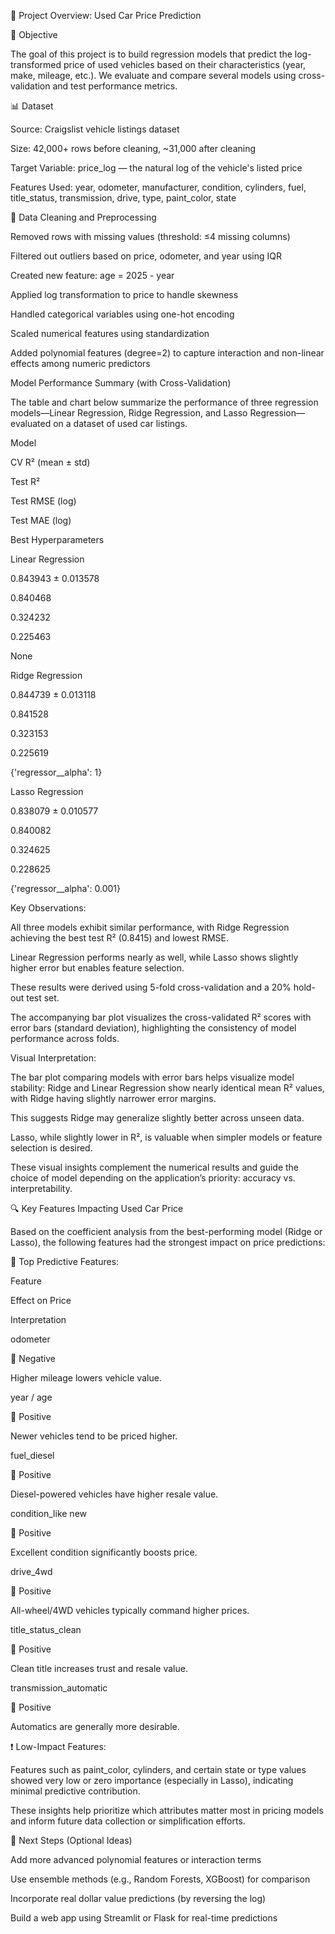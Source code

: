 📘 Project Overview: Used Car Price Prediction

🧾 Objective

The goal of this project is to build regression models that predict the log-transformed price of used vehicles based on their characteristics (year, make, mileage, etc.). We evaluate and compare several models using cross-validation and test performance metrics.

📊 Dataset

Source: Craigslist vehicle listings dataset

Size: 42,000+ rows before cleaning, ~31,000 after cleaning

Target Variable: price_log — the natural log of the vehicle's listed price

Features Used: year, odometer, manufacturer, condition, cylinders, fuel, title_status, transmission, drive, type, paint_color, state

🧹 Data Cleaning and Preprocessing

Removed rows with missing values (threshold: ≤4 missing columns)

Filtered out outliers based on price, odometer, and year using IQR

Created new feature: age = 2025 - year

Applied log transformation to price to handle skewness

Handled categorical variables using one-hot encoding

Scaled numerical features using standardization

Added polynomial features (degree=2) to capture interaction and non-linear effects among numeric predictors

Model Performance Summary (with Cross-Validation)

The table and chart below summarize the performance of three regression models—Linear Regression, Ridge Regression, and Lasso Regression—evaluated on a dataset of used car listings.

Model

CV R² (mean ± std)

Test R²

Test RMSE (log)

Test MAE (log)

Best Hyperparameters

Linear Regression

0.843943 ± 0.013578

0.840468

0.324232

0.225463

None

Ridge Regression

0.844739 ± 0.013118

0.841528

0.323153

0.225619

{'regressor__alpha': 1}

Lasso Regression

0.838079 ± 0.010577

0.840082

0.324625

0.228625

{'regressor__alpha': 0.001}

Key Observations:

All three models exhibit similar performance, with Ridge Regression achieving the best test R² (0.8415) and lowest RMSE.

Linear Regression performs nearly as well, while Lasso shows slightly higher error but enables feature selection.

These results were derived using 5-fold cross-validation and a 20% hold-out test set.

The accompanying bar plot visualizes the cross-validated R² scores with error bars (standard deviation), highlighting the consistency of model performance across folds.

Visual Interpretation:

The bar plot comparing models with error bars helps visualize model stability: Ridge and Linear Regression show nearly identical mean R² values, with Ridge having slightly narrower error margins.

This suggests Ridge may generalize slightly better across unseen data.

Lasso, while slightly lower in R², is valuable when simpler models or feature selection is desired.

These visual insights complement the numerical results and guide the choice of model depending on the application’s priority: accuracy vs. interpretability.

🔍 Key Features Impacting Used Car Price

Based on the coefficient analysis from the best-performing model (Ridge or Lasso), the following features had the strongest impact on price predictions:

📌 Top Predictive Features:

Feature

Effect on Price

Interpretation

odometer

🔻 Negative

Higher mileage lowers vehicle value.

year / age

🔺 Positive

Newer vehicles tend to be priced higher.

fuel_diesel

🔺 Positive

Diesel-powered vehicles have higher resale value.

condition_like new

🔺 Positive

Excellent condition significantly boosts price.

drive_4wd

🔺 Positive

All-wheel/4WD vehicles typically command higher prices.

title_status_clean

🔺 Positive

Clean title increases trust and resale value.

transmission_automatic

🔺 Positive

Automatics are generally more desirable.

❗ Low-Impact Features:

Features such as paint_color, cylinders, and certain state or type values showed very low or zero importance (especially in Lasso), indicating minimal predictive contribution.

These insights help prioritize which attributes matter most in pricing models and inform future data collection or simplification efforts.

📌 Next Steps (Optional Ideas)

Add more advanced polynomial features or interaction terms

Use ensemble methods (e.g., Random Forests, XGBoost) for comparison

Incorporate real dollar value predictions (by reversing the log)

Build a web app using Streamlit or Flask for real-time predictions
